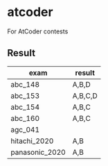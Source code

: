 # atcoder
For AtCoder contests

## Result

exam | result
---- | -----
abc_148 | A,B,D
abc_153 | A,B,C,D
abc_154 | A,B,C
abc_160 | A,B,C
agc_041 |
hitachi_2020 | A,B
panasonic_2020 | A,B
